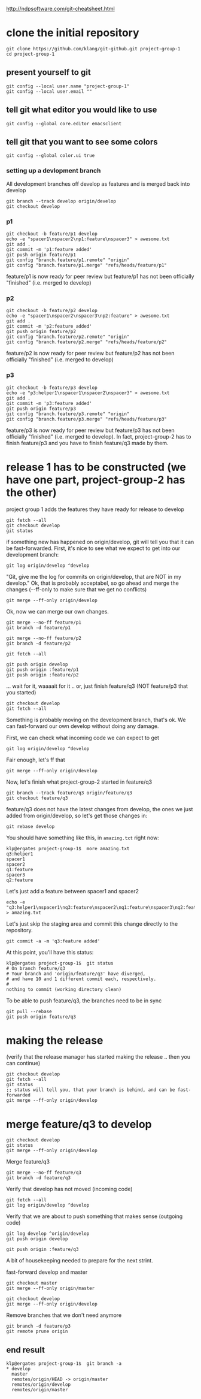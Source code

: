 http://ndpsoftware.com/git-cheatsheet.html

# clone the initial repository

    git clone https://github.com/klang/git-github.git project-group-1
    cd project-group-1

## present yourself to git

    git config --local user.name "project-group-1"
    git config --local user.email ""

## tell git what editor you would like to use

    git config --global core.editor emacsclient

## tell git that you want to see some colors

    git config --global color.ui true

### setting up a devlopment branch

All development branches off develop as features and is merged back into develop

    git branch --track develop origin/develop
    git checkout develop

### p1 

    git checkout -b feature/p1 develop
    echo -e "spacer1\nspacer2\np1:feature\nspacer3" > awesome.txt
    git add .
    git commit -m 'p1:feature added'
    git push origin feature/p1
    git config "branch.feature/p1.remote" "origin"
    git config "branch.feature/p1.merge" "refs/heads/feature/p1"

feature/p1 is now ready for peer review but feature/p1 has not been officially "finished" (i.e. merged to develop)

### p2

    git checkout -b feature/p2 develop
    echo -e "spacer1\nspacer2\nspacer3\np2:feature" > awesome.txt
    git add .
    git commit -m 'p2:feature added'
    git push origin feature/p2
    git config "branch.feature/p2.remote" "origin"
    git config "branch.feature/p2.merge" "refs/heads/feature/p2"

feature/p2 is now ready for peer review but feature/p2 has not been officially "finished" (i.e. merged to develop)

### p3
    git checkout -b feature/p3 develop
    echo -e "p3:helper1\nspacer1\nspacer2\nspacer3" > awesome.txt
    git add .
    git commit -m 'p3:feature added'
    git push origin feature/p3
    git config "branch.feature/p3.remote" "origin"
    git config "branch.feature/p3.merge" "refs/heads/feature/p3"

feature/p3 is now ready for peer review but feature/p3 has not been officially "finished" (i.e. merged to develop). In fact, project-group-2 has to finish feature/p3 and you have to finish feature/q3 made by them.

# release 1 has to be constructed (we have one part, project-group-2 has the other)

project group 1 adds the features they have ready for release to develop

    git fetch --all
    git checkout develop
    git status

if something new has happened on origin/develop, git will tell you that it can be fast-forwarded. First, it's nice to see what we expect to get into our development branch:

    git log origin/develop ^develop

"Git, give me the log for commits on origin/develop, that are NOT in my develop."
Ok, that is probably acceptabel, so go ahead and merge the changes (--ff-only to make sure that we get no conflicts)

    git merge --ff-only origin/develop

Ok, now we can merge our own changes.

    git merge --no-ff feature/p1
    git branch -d feature/p1
    
    git merge --no-ff feature/p2
    git branch -d feature/p2
    
    git fetch --all

    git push origin develop
    git push origin :feature/p1
    git push origin :feature/p2

... wait for it, waaaait for it .. or, just finish feature/q3 (NOT feature/p3 that you started)

    git checkout develop
    git fetch --all

Something is probably moving on the development branch, that's ok. We can fast-forward our own develop without doing any damage.

First, we can check what incoming code we can expect to get

    git log origin/develop ^develop

Fair enough, let's ff that

    git merge --ff-only origin/develop

Now, let's finish what project-group-2 started in feature/q3

    git branch --track feature/q3 origin/feature/q3
    git checkout feature/q3

feature/q3 does not have the latest changes from develop, the ones we just added from origin/develop, so let's get those changes in:

    git rebase develop

You should have something like this, in `amazing.txt` right now:

    klp@ergates project-group-1$  more amazing.txt
    q3:helper1
    spacer1
    spacer2
    q1:feature
    spacer3
    q2:feature

Let's just add a feature between spacer1 and spacer2

    echo -e "q3:helper1\nspacer1\nq3:feature\nspacer2\nq1:feature\nspacer3\nq2:feature" > amazing.txt

Let's just skip the staging area and commit this change directly to the repository.

    git commit -a -m 'q3:feature added'

At this point, you'll have this status:

    klp@ergates project-group-1$  git status
    # On branch feature/q3
    # Your branch and 'origin/feature/q3' have diverged,
    # and have 10 and 1 different commit each, respectively.
    #
    nothing to commit (working directory clean)

To be able to push feature/q3, the branches need to be in sync

    git pull --rebase
    git push origin feature/q3

# making the release

(verify that the release manager has started making the release .. then you can continue)

    git checkout develop
    git fetch --all
    git status
    ;; status will tell you, that your branch is behind, and can be fast-forwarded
    git merge --ff-only origin/develop

# merge feature/q3 to develop

    git checkout develop
    git status
    git merge --ff-only origin/develop

Merge feature/q3

    git merge --no-ff feature/q3
    git branch -d feature/q3

Verify that develop has not moved (incoming code)

    git fetch --all
    git log origin/develop ^develop

Verify that we are about to push something that makes sense (outgoing code)

    git log develop ^origin/develop
    git push origin develop

    git push origin :feature/q3

A bit of housekeeping needed to prepare for the next strint.

fast-forward develop and master

    git checkout master
    git merge --ff-only origin/master
    
    git checkout develop
    git merge --ff-only origin/develop

Remove branches that we don't need anymore

    git branch -d feature/p3
    git remote prune origin
    
## end result 

    klp@ergates project-group-1$  git branch -a
    * develop
      master
      remotes/origin/HEAD -> origin/master
      remotes/origin/develop
      remotes/origin/master